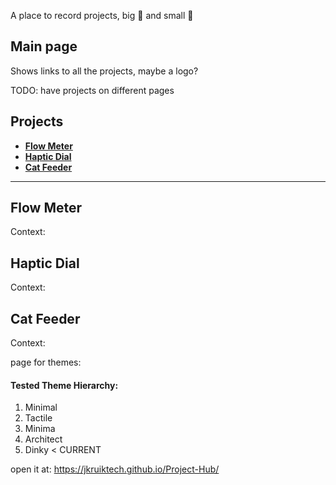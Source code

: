 A place to record projects, big 🚀 and small 🔋

## Main page
Shows links to all the projects, maybe a logo?

TODO: have projects on different pages

## Projects
* [**Flow Meter**](#flow-meter)
* [**Haptic Dial**](#haptic-dial)
* [**Cat Feeder**](#cat-feeder)

---

## Flow Meter
Context:

## Haptic Dial
Context:

## Cat Feeder
Context:

page for themes:
#### Tested Theme Hierarchy:
1. Minimal
2. Tactile
3. Minima
4. Architect
5. Dinky < CURRENT

open it at: https://jkruiktech.github.io/Project-Hub/


